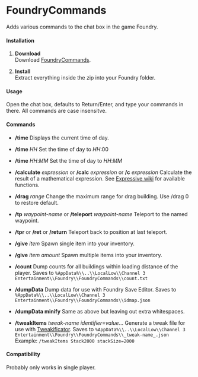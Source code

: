 # FoundryCommands
Adds various commands to the chat box in the game Foundry.

#### Installation

1. **Download**  
Download [FoundryCommands](https://github.com/erkle64/FoundryCommands/releases).

2. **Install**  
Extract everything inside the zip into your Foundry folder.

#### Usage

Open the chat box, defaults to Return/Enter, and type your commands in there.
All commands are case insensitve.

#### Commands

- **/time**
   Displays the current time of day.

- **/time** _HH_
   Set the time of day to _HH_:00

- **/time** _HH_:_MM_
  Set the time of day to _HH_:_MM_

- **/calculate** _expression_ or **/calc** _expression_ or **/c** _expression_
   Calculate the result of a mathematical expression. See [Expressive wiki](https://github.com/bijington/expressive/wiki/Functions) for available functions.

- **/drag** _range_
   Change the maximum range for drag building.  Use /drag 0 to restore default.

- **/tp** _waypoint-name_ or **/teleport** _waypoint-name_
   Teleport to the named waypoint.

- **/tpr** or **/ret** or **/return**
   Teleport back to position at last teleport.

- **/give** _item_
   Spawn single item into your inventory.

- **/give** _item_ _amount_
   Spawn multiple items into your inventory.

- **/count**
   Dump counts for all buildings within loading distance of the player.  Saves to `%AppData%\\..\\LocalLow\\Channel 3 Entertainment\\Foundry\\FoundryCommands\\count.txt`  

- **/dumpData**
   Dump data for use with Foundry Save Editor.  Saves to `%AppData%\\..\\LocalLow\\Channel 3 Entertainment\\Foundry\\FoundryCommands\\idmap.json`  

- **/dumpData minify**
   Same as above but leaving out extra whitespaces.  

- **/tweakItems** _tweak-name_ _identifier_=_value_...
   Generate a tweak file for use with [Tweakificator](https://github.com/erkle64/Tweakificator).  Saves to `%AppData%\\..\\LocalLow\\Channel 3 Entertainment\\Foundry\\FoundryCommands\\_tweak-name_.json`  
   Example: `/tweakItems Stack2000 stackSize=2000`

#### Compatibility

Probably only works in single player.

